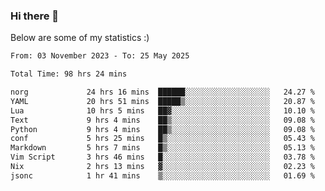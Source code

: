 ### Hi there 👋
Below are some of my statistics :)

<!--START_SECTION:waka-->

```txt
From: 03 November 2023 - To: 25 May 2025

Total Time: 98 hrs 24 mins

norg             24 hrs 16 mins  ██████░░░░░░░░░░░░░░░░░░░   24.27 %
YAML             20 hrs 51 mins  █████▒░░░░░░░░░░░░░░░░░░░   20.87 %
Lua              10 hrs 5 mins   ██▓░░░░░░░░░░░░░░░░░░░░░░   10.10 %
Text             9 hrs 4 mins    ██▒░░░░░░░░░░░░░░░░░░░░░░   09.08 %
Python           9 hrs 4 mins    ██▒░░░░░░░░░░░░░░░░░░░░░░   09.08 %
conf             5 hrs 25 mins   █▒░░░░░░░░░░░░░░░░░░░░░░░   05.43 %
Markdown         5 hrs 7 mins    █▒░░░░░░░░░░░░░░░░░░░░░░░   05.13 %
Vim Script       3 hrs 46 mins   █░░░░░░░░░░░░░░░░░░░░░░░░   03.78 %
Nix              2 hrs 13 mins   ▓░░░░░░░░░░░░░░░░░░░░░░░░   02.23 %
jsonc            1 hr 41 mins    ▒░░░░░░░░░░░░░░░░░░░░░░░░   01.69 %
```

<!--END_SECTION:waka-->

<!--
**KlapenHz/KlapenHz** is a ✨ _special_ ✨ repository because its `README.md` (this file) appears on your GitHub profile.

Here are some ideas to get you started:

- 🔭 I’m currently working on ...
- 🌱 I’m currently learning ...
- 👯 I’m looking to collaborate on ...
- 🤔 I’m looking for help with ...
- 💬 Ask me about ...
- 📫 How to reach me: ...
- 😄 Pronouns: ...
- ⚡ Fun fact: ...
-->
